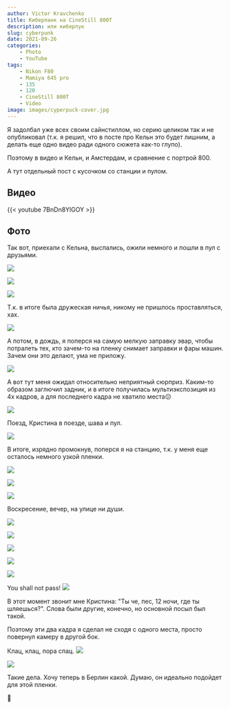 ```yaml
---
author: Victor Kravchenko
title: Киберпанк на CineStill 800T
description: или киберпук 
slug: cyberpunk
date: 2021-09-26
categories:
    - Photo
    - YouTube
tags:
    - Nikon F80
    - Mamiya 645 pro
    - 135
    - 120
    - CineStill 800T
    - Video
image: images/cyperpuck-cover.jpg
---
```

Я задолбал уже всех своим сайнстиллом, но серию целиком так и не опубликовал (т.к. я решил, что в посте про Кельн это будет лишним, а делать еще одно видео ради одного сюжета как-то глупо).

Поэтому в видео и Кельн, и Амстердам, и сравнение с портрой 800.

А тут отдельный пост с кусочком со станции и пулом.

## Видео

{{< youtube 7BnDn8YlGOY >}}

## Фото

Так вот, приехали с Кельна, выспались, ожили немного и пошли в пул с друзьями.

![](images/cyperpuck-00002.jpg)

![](images/cyperpuck-00003.jpg)

![](images/cyperpuck-00004.jpg)

Т.к. в итоге была дружеская ничья, никому не пришлось проставляться, хах.

![](images/cyperpuck-00005.jpg)

А потом, в дождь, я поперся на самую мелкую заправку эвар, чтобы потралеть тех, кто зачем-то на пленку снимает заправки и фары машин. Зачем они это делают, ума не приложу.

![](images/cyperpuck-00011.jpg)

А вот тут меня ожидал относительно неприятный сюрприз. Каким-то образом заглючил задник, и в итоге получилась мультиэкспозиция из 4х кадров, а для последнего кадра не хватило места😕

![](images/cyperpuck-00012.jpg)

Поезд, Кристина в поезде, шава и пул.

![](images/cyperpuck-00013.jpg)

В итоге, изрядно промокнув, поперся я на станцию, т.к. у меня еще осталось немного узкой пленки.

![](images/cyperpuck-00006.jpg)

![](images/cyperpuck-00008.jpg)

![](images/cyperpuck-00014.jpg)

Воскресение, вечер, на улице ни души.

![](images/cyperpuck-00015.jpg)

![](images/cyperpuck-00016.jpg)

![](images/cyperpuck-00017.jpg)

![](images/cyperpuck-00018.jpg)

![](images/cyperpuck-00019.jpg)

You shall not pass!
![](images/cyperpuck-00020.jpg)

В этот момент звонит мне Кристина: "Ты че, пес, 12 ночи, где ты шляешься?". Слова были другие, конечно, но основной посыл был такой. 

Поэтому эти два кадра я сделал не сходя с одного места, просто повернул камеру в другой бок.

Клац, клац, пора спац.
![](images/cyperpuck-00021.jpg)

![](images/cyperpuck-00022.jpg)

Такие дела. Хочу теперь в Берлин какой. Думаю, он идеально подойдет для этой пленки.


🐍 